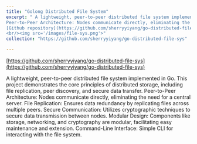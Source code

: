 ```yaml
---
title: "Golong Distributed File System"
excerpt: " A lightweight, peer-to-peer distributed file system implemented in Go. This project demonstrates the core principles of distributed storage, including file replication, peer discovery, and secure data transfer.
Peer-to-Peer Architecture: Nodes communicate directly, eliminating the need for a central server. File Replication: Ensures data redundancy by replicating files across multiple peers. Secure Communication: Utilizes cryptographic techniques to secure data transmission between nodes. Modular Design: Components like storage, networking, and cryptography are modular, facilitating easy maintenance and extension. Command-Line Interface: Simple CLI for interacting with the file system.
[Github repository](https://github.com/sherryyiyang/go-distributed-file-sys)
<br/><img src='/images/file-sys.png'>"
collection: "https://github.com/sherryyiyang/go-distributed-file-sys"

---
```


[https://github.com/sherryyiyang/go-distributed-file-sys](https://github.com/sherryyiyang/go-distributed-file-sys)

A lightweight, peer-to-peer distributed file system implemented in Go. This project demonstrates the core principles of distributed storage, including file replication, peer discovery, and secure data transfer.
Peer-to-Peer Architecture: Nodes communicate directly, eliminating the need for a central server. File Replication: Ensures data redundancy by replicating files across multiple peers. Secure Communication: Utilizes cryptographic techniques to secure data transmission between nodes. Modular Design: Components like storage, networking, and cryptography are modular, facilitating easy maintenance and extension. Command-Line Interface: Simple CLI for interacting with the file system.